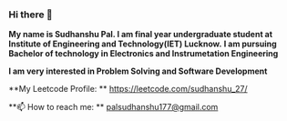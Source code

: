 ### Hi there 👋

**My name is Sudhanshu Pal. I am final year undergraduate student at Institute of Engineering and Technology(IET) Lucknow.**
**I am pursuing Bachelor of technology in Electronics and Instrumetation Engineering**

**I am very interested in Problem Solving and Software Development**

**My Leetcode Profile: ** https://leetcode.com/sudhanshu_27/

**📫 How to reach me: ** palsudhanshu177@gmail.com
<!--
**sudhanshu27/sudhanshu27** is a ✨ _special_ ✨ repository because its `README.md` (this file) appears on your GitHub profile.

Here are some ideas to get you started:

- 🔭 I’m currently working on ...
- 🌱 I’m currently learning ...
- 👯 I’m looking to collaborate on ...
- 🤔 I’m looking for help with ...
- 💬 Ask me about ...
- 📫 How to reach me: ...
- 😄 Pronouns: ...
- ⚡ Fun fact: ...
-->
